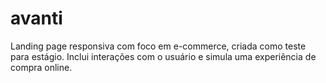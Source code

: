 # avanti
Landing page responsiva com foco em e-commerce, criada como teste para estágio. Inclui interações com o usuário e simula uma experiência de compra online.
